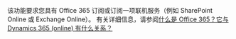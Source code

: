 该功能要求您具有 Office 365 订阅或订阅一项联机服务（例如 SharePoint Online 或 Exchange Online）。 有关详细信息，请参阅[什么是 Office 365？它与 Dynamics 365 (online) 有什么关系？](https://docs.microsoft.com/dynamics365/customer-engagement/admin/what-office-365-how-does-relate)